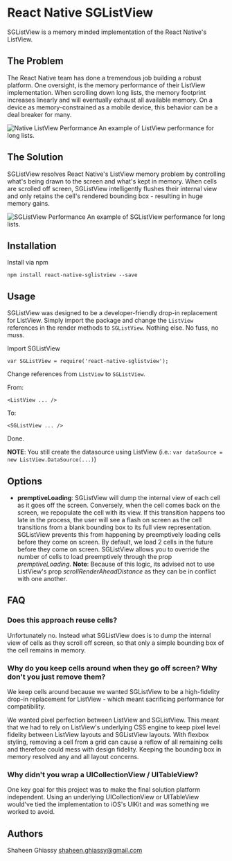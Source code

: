 # React Native SGListView

SGListView is a memory minded implementation of the React Native's ListView.

## The Problem

The React Native team has done a tremendous job building a robust platform. One oversight, is the memory performance of their ListView implementation. When scrolling down long lists, the memory footprint increases linearly and will eventually exhaust all available memory. On a device as memory-constrained as a mobile device, this behavior can be a deal breaker for many.

![Native ListView Performance](http://cl.ly/image/1E1Q2M2x1Y3F/Before.png)
An example of ListView performance for long lists.

## The Solution

SGListView resolves React Native's ListView memory problem by controlling what's being drawn to the screen and what's kept in memory. When cells are scrolled off screen, SGListView intelligently flushes their internal view and only retains the cell's rendered bounding box - resulting in huge memory gains.

![SGListView Performance](http://cl.ly/image/3e2y0a1C1n0K/After.png)
An example of SGListView performance for long lists.


## Installation

Install via npm

```
npm install react-native-sglistview --save
```

## Usage

SGListView was designed to be a developer-friendly drop-in replacement for ListView. Simply import the package and change the `ListView` references in the render methods to `SGListView`. Nothing else. No fuss, no muss.

Import SGListView

```
var SGListView = require('react-native-sglistview');
```

Change references from `ListView` to `SGListView`.

From:
```
<ListView ... />
```
To:
```
<SGListView ... />
```

Done.

**NOTE**: You still create the datasource using ListView (i.e.: `var dataSource = new ListView.DataSource(...)`)

## Options

  * **premptiveLoading**: SGListView will dump the internal view of each cell as it goes off the screen. Conversely, when the cell comes back on the screen, we repopulate the cell with its view. If this transition happens too late in the process, the user will see a flash on screen as the cell transitions from a blank bounding box to its full view representation. SGListView prevents this from happening by preemptively loading cells before they come on screen. By default, we load 2 cells in the future before they come on screen. SGListView allows you to override the number of cells to load preemptively through the prop *premptiveLoading*. **Note**: Because of this logic, its advised not to use ListView's prop *scrollRenderAheadDistance* as they can be in conflict with one another.

## FAQ

### Does this approach reuse cells?

Unfortunately no. Instead what SGListView does is to dump the internal view of cells as they scroll off screen, so that only a simple bounding box of the cell remains in memory.

### Why do you keep cells around when they go off screen? Why don't you just remove them?

We keep cells around because we wanted SGListView to be a high-fidelity drop-in replacement for ListView - which meant sacrificing performance for compatibility.

We wanted pixel perfection between ListView and SGListView. This meant that we had to rely on ListView's underlying CSS engine to keep pixel level fidelity between ListView layouts and SGListView layouts. With flexbox styling, removing a cell from a grid can cause a reflow of all remaining cells and therefore could mess with design fidelity. Keeping the bounding box in memory resolved any and all layout concerns.

### Why didn't you wrap a UICollectionView / UITableView?

One key goal for this project was to make the final solution platform independent. Using an underlying UICollectionView or UITableView would've tied the implementation to iOS's UIKit and was something we worked to avoid.

## Authors

Shaheen Ghiassy <shaheen.ghiassy@gmail.com>
